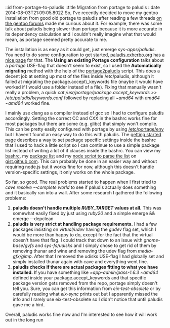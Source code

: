 ::id from-portage-to-paludis
::title Migration from portage to paludis
::date 2014-08-03T21:09:05.802Z
So, I've recently decided to move my gentoo installation from good old portage to paludis after reading a few threads [on the gentoo forums](https://forums.gentoo.org/index.php) made me curious about it.
For example, there was some talk about paludis being slower than portage because it is more accurate in its dependency calculation and I couldn't really imagine what that would mean, as portage seemed pretty accurate to me.

The installation is as easy as it could get, just emerge *sys-apps/paludis*. You need to do some configuration to get started, [paludis.exherbo.org](http://paludis.exherbo.org) has [a nice page](http://paludis.exherbo.org/overview/gettingstarted.html) for that. The **Using an existing Portage configuration** talks about a *portage* USE-flag that doesn't seem to exist, so I used the **Automatically migrating** method with the help of the [portage2paludis](http://git.exherbo.org/paludis/paludis-scripts.git/plain/portage2paludis.bash) script.
This does a decent job at setting up most of the files inside /etc/paludis, although it failed at migrating the package.accept\\_keywords file (maybe it would have worked if I would use a folder instead of a file). Fixing that manually wasn't really a problem, a quick *cat /usr/portage/package.accept_keywords >> /etc/paludis/keywords.conf* followed by replacing all *~amd64* with *amd64 ~amd64* worked fine.

I mainly use clang as a compiler instead of gcc so I had to configure paludis accordingly. Setting the correct CC and CXX in the bashrc works fine for most packages but there are some (e.g. glibc) that simply won't compile. This can be pretty easily configured with portage by using [/etc/portage/env](http://wiki.gentoo.org/wiki//etc/portage/env) but I haven't found an easy way to do this with paludis. The [getting started page](http://paludis.exherbo.org/overview/gettingstarted.html) describes a way to set package specific settings inside the bashrc that I used to hack a little script so I can continue to use a simple package list instead of writing a lot of if clauses inside the bashrc. You can view my [bashrc](https://gist.github.com/beji/1badd4e94d269d4294f2), my [package list](https://gist.github.com/beji/dd9b5d068f4f6e23fbb7) and my [node script to parse the list](https://gist.github.com/beji/3ddfe10a88114023cb6f) on [gist.github.com](https://gist.github.com/beji). This can probably be done in an easier way and without requiring node.js but it works fine for now, although this doesn't handle version-specific settings, it only works on the whole package.

So far, so good. The real problems started to happen when I first tried to *cave resolve --complete world* to see if paludis actually does something and it basically ran into a wall. After some research I gathered the following problems:

1. **paludis doesn't handle multiple *RUBY_TARGET* values at all.** This was somewhat easily fixed by just using *ruby20* and a simple emerge && emerge --depclean
1. **paludis is very strict at handling package requirements.** I had a few packages insisting on *virtual/udev* having the *gudev* flag set, which I would be more than happy to do, except for the fact that the virtual doesn't have that flag. I could track that down to an issue with *gnome-base/gvfs* and *sys-fs/udisks* and I simply chose to get rid of them by removing thunar and wine and removing the udev flag from *media-gfx/gimp*. After that I removed the udisks USE-flag I had globally set and simply installed thunar again with cave and everything went fine.
1. **paludis checks if there are actual packages fitting to what you have installed.** If you have something like *=app-admin/pass-1.6.3 ~amd64* defined inside your package.accept_keywords and that specific package version gets removed from the repo, portage simply doesn't tell you. Sure, you can get this information from *eix-test-obsolete* or by carefully reading what *eix-sync* prints out but I apparently missed the info and I rarely use eix-test-obsolete so I didn't notice that until paludis gave me a hint.

Overall, paludis works fine now and I'm interested to see how it will work out in the long run